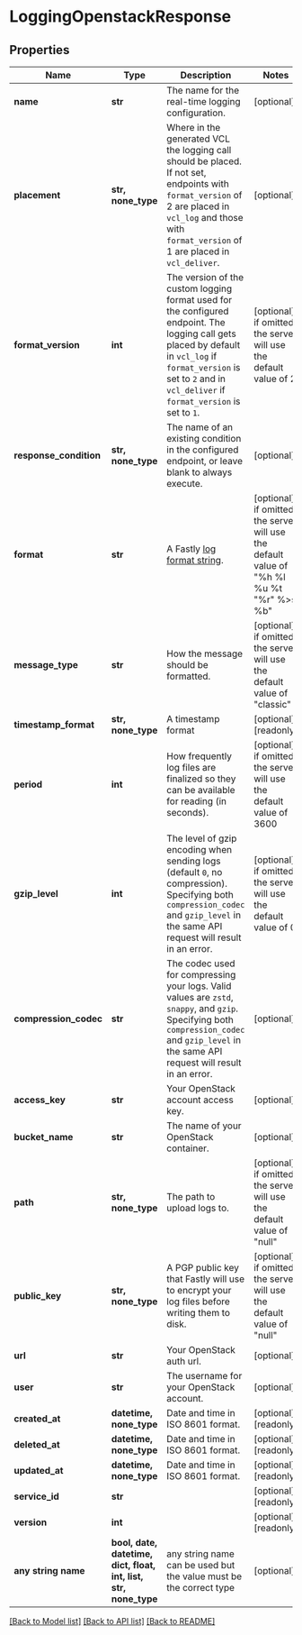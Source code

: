 # LoggingOpenstackResponse


## Properties
Name | Type | Description | Notes
------------ | ------------- | ------------- | -------------
**name** | **str** | The name for the real-time logging configuration. | [optional] 
**placement** | **str, none_type** | Where in the generated VCL the logging call should be placed. If not set, endpoints with `format_version` of 2 are placed in `vcl_log` and those with `format_version` of 1 are placed in `vcl_deliver`.  | [optional] 
**format_version** | **int** | The version of the custom logging format used for the configured endpoint. The logging call gets placed by default in `vcl_log` if `format_version` is set to `2` and in `vcl_deliver` if `format_version` is set to `1`.  | [optional]  if omitted the server will use the default value of 2
**response_condition** | **str, none_type** | The name of an existing condition in the configured endpoint, or leave blank to always execute. | [optional] 
**format** | **str** | A Fastly [log format string](https://docs.fastly.com/en/guides/custom-log-formats). | [optional]  if omitted the server will use the default value of "%h %l %u %t "%r" %&gt;s %b"
**message_type** | **str** | How the message should be formatted. | [optional]  if omitted the server will use the default value of "classic"
**timestamp_format** | **str, none_type** | A timestamp format | [optional] [readonly] 
**period** | **int** | How frequently log files are finalized so they can be available for reading (in seconds). | [optional]  if omitted the server will use the default value of 3600
**gzip_level** | **int** | The level of gzip encoding when sending logs (default `0`, no compression). Specifying both `compression_codec` and `gzip_level` in the same API request will result in an error. | [optional]  if omitted the server will use the default value of 0
**compression_codec** | **str** | The codec used for compressing your logs. Valid values are `zstd`, `snappy`, and `gzip`. Specifying both `compression_codec` and `gzip_level` in the same API request will result in an error. | [optional] 
**access_key** | **str** | Your OpenStack account access key. | [optional] 
**bucket_name** | **str** | The name of your OpenStack container. | [optional] 
**path** | **str, none_type** | The path to upload logs to. | [optional]  if omitted the server will use the default value of "null"
**public_key** | **str, none_type** | A PGP public key that Fastly will use to encrypt your log files before writing them to disk. | [optional]  if omitted the server will use the default value of "null"
**url** | **str** | Your OpenStack auth url. | [optional] 
**user** | **str** | The username for your OpenStack account. | [optional] 
**created_at** | **datetime, none_type** | Date and time in ISO 8601 format. | [optional] [readonly] 
**deleted_at** | **datetime, none_type** | Date and time in ISO 8601 format. | [optional] [readonly] 
**updated_at** | **datetime, none_type** | Date and time in ISO 8601 format. | [optional] [readonly] 
**service_id** | **str** |  | [optional] [readonly] 
**version** | **int** |  | [optional] [readonly] 
**any string name** | **bool, date, datetime, dict, float, int, list, str, none_type** | any string name can be used but the value must be the correct type | [optional]

[[Back to Model list]](../README.md#documentation-for-models) [[Back to API list]](../README.md#documentation-for-api-endpoints) [[Back to README]](../README.md)


